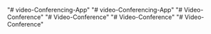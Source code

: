 "# video-Conferencing-App" 
"# video-Conferencing-App" 
"# Video-Conference" 
"# Video-Conference" 
"# Video-Conference" 
"# Video-Conference" 
